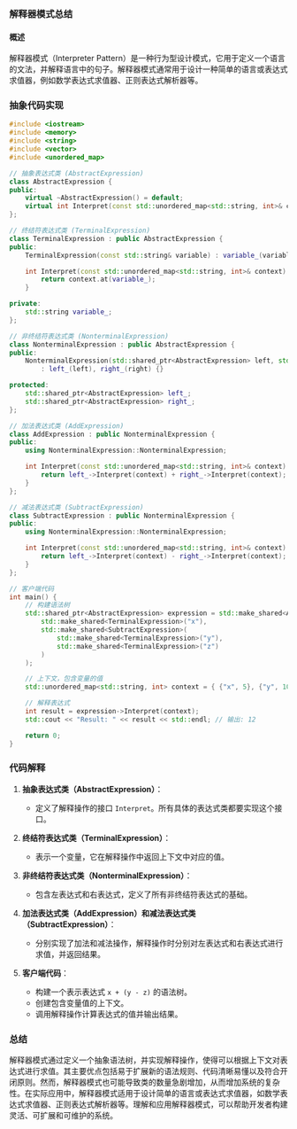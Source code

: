 ### 解释器模式总结

#### 概述
解释器模式（Interpreter Pattern）是一种行为型设计模式，它用于定义一个语言的文法，并解释语言中的句子。解释器模式通常用于设计一种简单的语言或表达式求值器，例如数学表达式求值器、正则表达式解析器等。

### 抽象代码实现

```cpp
#include <iostream>
#include <memory>
#include <string>
#include <vector>
#include <unordered_map>

// 抽象表达式类 (AbstractExpression)
class AbstractExpression {
public:
    virtual ~AbstractExpression() = default;
    virtual int Interpret(const std::unordered_map<std::string, int>& context) const = 0;
};

// 终结符表达式类 (TerminalExpression)
class TerminalExpression : public AbstractExpression {
public:
    TerminalExpression(const std::string& variable) : variable_(variable) {}

    int Interpret(const std::unordered_map<std::string, int>& context) const override {
        return context.at(variable_);
    }

private:
    std::string variable_;
};

// 非终结符表达式类 (NonterminalExpression)
class NonterminalExpression : public AbstractExpression {
public:
    NonterminalExpression(std::shared_ptr<AbstractExpression> left, std::shared_ptr<AbstractExpression> right)
        : left_(left), right_(right) {}

protected:
    std::shared_ptr<AbstractExpression> left_;
    std::shared_ptr<AbstractExpression> right_;
};

// 加法表达式类 (AddExpression)
class AddExpression : public NonterminalExpression {
public:
    using NonterminalExpression::NonterminalExpression;

    int Interpret(const std::unordered_map<std::string, int>& context) const override {
        return left_->Interpret(context) + right_->Interpret(context);
    }
};

// 减法表达式类 (SubtractExpression)
class SubtractExpression : public NonterminalExpression {
public:
    using NonterminalExpression::NonterminalExpression;

    int Interpret(const std::unordered_map<std::string, int>& context) const override {
        return left_->Interpret(context) - right_->Interpret(context);
    }
};

// 客户端代码
int main() {
    // 构建语法树
    std::shared_ptr<AbstractExpression> expression = std::make_shared<AddExpression>(
        std::make_shared<TerminalExpression>("x"),
        std::make_shared<SubtractExpression>(
            std::make_shared<TerminalExpression>("y"),
            std::make_shared<TerminalExpression>("z")
        )
    );

    // 上下文，包含变量的值
    std::unordered_map<std::string, int> context = { {"x", 5}, {"y", 10}, {"z", 3} };

    // 解释表达式
    int result = expression->Interpret(context);
    std::cout << "Result: " << result << std::endl; // 输出: 12

    return 0;
}
```

### 代码解释

1. **抽象表达式类（AbstractExpression）**：
    - 定义了解释操作的接口 `Interpret`。所有具体的表达式类都要实现这个接口。

2. **终结符表达式类（TerminalExpression）**：
    - 表示一个变量，它在解释操作中返回上下文中对应的值。

3. **非终结符表达式类（NonterminalExpression）**：
    - 包含左表达式和右表达式，定义了所有非终结符表达式的基础。

4. **加法表达式类（AddExpression）**和**减法表达式类（SubtractExpression）**：
    - 分别实现了加法和减法操作，解释操作时分别对左表达式和右表达式进行求值，并返回结果。

5. **客户端代码**：
    - 构建一个表示表达式 `x + (y - z)` 的语法树。
    - 创建包含变量值的上下文。
    - 调用解释操作计算表达式的值并输出结果。

### 总结
解释器模式通过定义一个抽象语法树，并实现解释操作，使得可以根据上下文对表达式进行求值。其主要优点包括易于扩展新的语法规则、代码清晰易懂以及符合开闭原则。然而，解释器模式也可能导致类的数量急剧增加，从而增加系统的复杂性。在实际应用中，解释器模式适用于设计简单的语言或表达式求值器，如数学表达式求值器、正则表达式解析器等。理解和应用解释器模式，可以帮助开发者构建灵活、可扩展和可维护的系统。